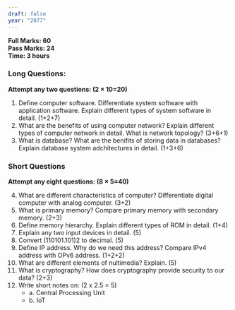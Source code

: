 ```yaml
---
draft: false
year: "2077"
---
```


**Full Marks: 60**\
**Pass Marks: 24**\
**Time: 3 hours**

### Long Questions:

**Attempt any two questions: (2 × 10=20)**

1. Define computer software. Differentiate system software with application software. Explain different types of system software in detail. (1+2+7)
2. What are the benefits of using computer network? Explain different types of computer network in detail. What is network topology? (3+6+1)
3. What is database? What are the benifits of storing data in databases? Explain database system adchitectures in detail. (1+3+6)

### Short Questions

**Attempt any eight questions: (8 × 5=40)**

4. What are different characteristics of computer? Differentiate digital computer with analog computer. (3+2)
5. What is primary memory? Compare primary memory with secondary memory. (2+3)
6. Define memory hierarchy. Explain different types of ROM in detail. (1+4)
7. Explain any two input devices in detail. (5)
8. Convert (110101.101)2 to decimal. (5)
9. Define IP address. Why do we need this address? Compare IPv4 address with OPv6 address. (1+2+2)
10. What are different elements of nultimedia? Explain. (5)
11. What is cryptography? How does cryptography provide security to our data? (2+3)
12. Write short notes on: (2 x 2.5 = 5)
    - a. Central Processing Unit
    - b. IoT
